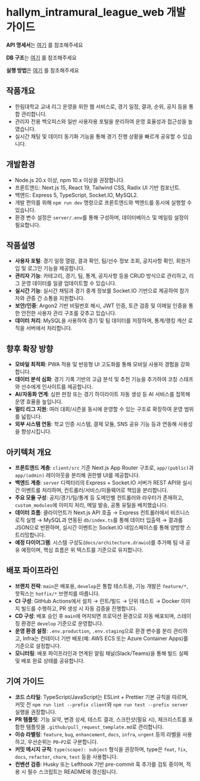 # hallym_intramural_league_web 개발 가이드

**API 명세서**는 [여기](https://github.com/noh-yoon-jae/hallym_intramural_league_web/blob/main/DOCS/API-Documentation.md) 를 참조해주세요

**DB 구조**는 [여기](https://github.com/noh-yoon-jae/hallym_intramural_league_web/blob/main/DOCS/DB-Structure.md) 를 참조해주세요

**실행 방법**은 [여기](https://github.com/noh-yoon-jae/hallym_intramural_league_web/blob/main/DOCS/Start.md) 를 참조해주세요

## 작품개요

- 한림대학교 교내 리그 운영을 위한 웹 서비스로, 경기 일정, 결과, 순위, 공지 등을 통합 관리합니다.
- 관리자 전용 백오피스와 일반 사용자용 포털을 분리하여 운영 효율성과 접근성을 높였습니다.
- 실시간 채팅 및 데이터 동기화 기능을 통해 경기 진행 상황을 빠르게 공유할 수 있습니다.

## 개발환경

- Node.js 20.x 이상, npm 10.x 이상을 권장합니다.
- 프론트엔드: Next.js 15, React 19, Tailwind CSS, Radix UI 기반 컴포넌트.
- 백엔드: Express 5, TypeScript, Socket.IO, MySQL2.
- 개발 편의를 위해 `npm run dev` 명령으로 프론트엔드와 백엔드를 동시에 실행할 수 있습니다.
- 환경 변수 설정은 `server/.env`를 통해 구성하며, 데이터베이스 및 메일링 설정이 필요합니다.

## 작품설명

- **사용자 포털**: 경기 일정 열람, 결과 확인, 팀/선수 정보 조회, 공지사항 확인, 회원가입 및 로그인 기능을 제공합니다.
- **관리자 기능**: 카테고리, 경기, 팀, 통계, 공지사항 등을 CRUD 방식으로 관리하고, 리그 운영 데이터를 일괄 업데이트할 수 있습니다.
- **실시간 기능**: 실시간 채팅과 경기 중계 정보를 Socket.IO 기반으로 제공하여 참가자와 관중 간 소통을 지원합니다.
- **보안/인증**: Argon2 기반 비밀번호 해시, JWT 인증, 토큰 검증 및 이메일 인증을 통한 안전한 사용자 관리 구조를 갖추고 있습니다.
- **데이터 처리**: MySQL을 사용하여 경기 및 팀 데이터를 저장하며, 통계/랭킹 계산 로직을 서버에서 처리합니다.

## 향후 확장 방향

- **모바일 최적화**: PWA 적용 및 반응형 UI 고도화를 통해 모바일 사용자 경험을 강화합니다.
- **데이터 분석 심화**: 경기 기록 기반의 고급 분석 및 추천 기능을 추가하여 코칭 스태프와 선수에게 인사이트를 제공합니다.
- **AI/자동화 연계**: 심판 판정 또는 경기 하이라이트 자동 생성 등 AI 서비스를 접목해 운영 효율을 높입니다.
- **멀티 리그 지원**: 여러 대회/시즌을 동시에 운영할 수 있는 구조로 확장하여 운영 범위를 넓힙니다.
- **외부 시스템 연동**: 학교 인증 시스템, 결제 모듈, SNS 공유 기능 등과 연동해 사용성을 향상시킵니다.

## 아키텍처 개요

- **프론트엔드 계층**: `client/src` 기준 Next.js App Router 구조로, `app/(public)`과 `app/(admin)` 레이아웃을 분리해 권한별 UI를 제공합니다.
- **백엔드 계층**: `server` 디렉터리의 Express + Socket.IO 서버가 REST API와 실시간 이벤트를 처리하며, 컨트롤러/서비스/미들웨어로 책임을 분리합니다.
- **주요 모듈 구성**: 공지/경기/팀/통계 등 도메인별 컨트롤러와 라우터가 존재하고, `custom_modules`에 이미지 처리, 메일 발송, 공통 유틸을 배치했습니다.
- **데이터 흐름**: 클라이언트가 Next.js API 호출 → Express 컨트롤러에서 비즈니스 로직 실행 → MySQL과 연동된 `db/index.ts`를 통해 데이터 입출력 → 결과를 JSON으로 반환하며, 실시간 이벤트는 Socket.IO 네임스페이스를 통해 양방향 스트리밍합니다.
- **예정 다이어그램**: 시스템 구성도(`docs/architecture.drawio`)를 추가해 팀 내 공유 예정이며, 핵심 흐름은 위 텍스트를 기준으로 유지합니다.

## 배포 파이프라인

- **브랜치 전략**: `main`은 배포용, `develop`은 통합 테스트용, 기능 개발은 `feature/*`, 핫픽스는 `hotfix/*` 브랜치를 따릅니다.
- **CI 구성**: GitHub Actions에서 설치 → 린트/빌드 → 단위 테스트 → Docker 이미지 빌드를 수행하고, PR 생성 시 자동 검증을 진행합니다.
- **CD 구성**: 배포 승인 후 `main`에 머지되면 프로덕션 환경으로 자동 배포되며, 스테이징 환경은 `develop` 기준으로 운영합니다.
- **운영 환경 설정**: `.env.production`, `.env.staging`으로 환경 변수를 분리 관리하고, Infra는 컨테이너 기반 배포(예: AWS ECS 또는 Azure Container Apps)를 기준으로 설정합니다.
- **모니터링**: 배포 파이프라인과 연계된 알림 채널(Slack/Teams)을 통해 빌드 실패 및 배포 완료 상태를 공유합니다.

## 기여 가이드

- **코드 스타일**: TypeScript/JavaScript는 ESLint + Prettier 기본 규칙을 따르며, 커밋 전 `npm run lint --prefix client`와 `npm run test --prefix server` 실행을 권장합니다.
- **PR 템플릿**: 기능 요약, 변경 상세, 테스트 결과, 스크린샷(필요 시), 체크리스트를 포함한 템플릿을 `.github/pull_request_template.md`로 관리합니다.
- **이슈 라벨링**: `feature`, `bug`, `enhancement`, `docs`, `infra`, `urgent` 등의 라벨을 사용하고, 우선순위는 `P0~P2`로 구분합니다.
- **커밋 메시지 규칙**: `type(scope): subject` 형식을 권장하며, type은 `feat`, `fix`, `docs`, `refactor`, `chore`, `test` 등을 사용합니다.
- **컨벤션 검증**: Husky 또는 Lefthook 기반 pre-commit 훅 추가를 검토 중이며, 적용 시 필수 스크립트는 README에 갱신됩니다.

